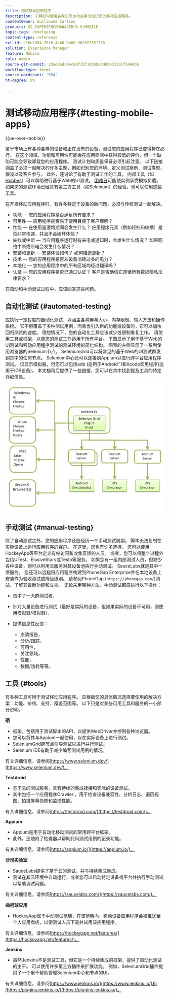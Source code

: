 ```yaml
---
title: 测试移动应用程序
description: 了解如何使用各种工具自动或手动测试您的移动应用程序。
contentOwner: Guillaume Carlino
products: SG_EXPERIENCEMANAGER/6.5/MOBILE
topic-tags: developing
content-type: reference
exl-id: e10e1904-7016-4eb0-9408-36297285f378
solution: Experience Manager
feature: Mobile
role: Admin
source-git-commit: 2dae56dc9ec66f1bf36bbb24d6b0315a5f5040bb
workflow-type: tm+mt
source-wordcount: '954'
ht-degree: 0%

---
```


# 测试移动应用程序{#testing-mobile-apps}

{{ue-over-mobile}}

鉴于市场上有各种各样的设备和正在发布的设备，测试您的应用程序已变得势在必行。 在这个领域，功能和可用性可能会在应用商店中获得较低的评价，但一个缺陷可能会导致卸载您的应用程序。 测试计划和质量保证必须引起注意。 以下链接涵盖了必须一般解决的许多主题，例如识别您的环境、定义测试案例、测试类型、假设以及客户参与。 此外，还讨论了有助于测试工作的工具。 内部工具（如[Hobbes](/help/sites-developing/hobbes.md)）可以帮助进行基于Web的UI测试。 [困难日](/help/sites-developing/tough-day.md)可能使实例承受模拟负载。 如果您的测试环境已经具有第三方工具（如Selenium）的经验，也可以使用这些工具。

在开发移动应用程序时，有许多特定于设备的新问题，必须与传统测试一起解决。

* 功能 — 您的应用程序是否满足所有要求？
* 可用性 — 应用程序是否易于使用且便于客户理解？
* 性能 — 在使用量激增期间会发生什么？ 应用程序元素（例如轻扫和轮播）是否非常快速，并且不会破坏体验？
* 失败或中断 — 当应用程序运行时有来电或通知时，会发生什么情况？ 如果网络中断或断电会发生什么情况？
* 安装和更新 — 安装体验如何？ 如何推送更新？
* 技术 — 您的应用程序是否从设备消耗过多的电力？
* 本地化 — 您的应用程序中的所有区域均经过翻译吗？
* 认证 — 您的应用程序是否已通过认证？ 客户是否确信它遵循所有数据隐私法律要求？

在自动和手动测试过程中，应该回答这些问题。

## 自动化测试 {#automated-testing}

应执行一定程度的自动化测试，以涵盖各种屏幕大小、内存限制、输入方法和操作系统。 它不但覆盖了多种测试用例，而且当引入新的功能或设备时，它可以加快回归测试的速度。 理想情况下，您的自动化工具应该减少或限制重复工作。 请使用工具或框架，以便您的测试工作适用于所有平台。 下图显示了用于基于Web的UI测试和移动应用程序测试的测试环境的简化结构。 图表的左侧显示了一系列使用浏览器的Selenium节点。 SeleniumGrid可以将常见的基于Web的UI测试群发到其中的任何节点。 Selenium中心还可以连接到Appium以进行跨平台应用程序测试。 仅显示模拟器，但您可以包括adb (适用于Android™)和Xcode实用程序(适用于iOS设备)。 本文档稍后提供了一些链接，您可以在其中找到提及工具的特定详细信息。

![chlimage_1](assets/chlimage_1.jpeg)

## 手动测试 {#manual-testing}

除了自动测试之外，您的应用程序还应经历一个手动测试周期。 脚本无法复制在实际设备上运行应用程序的客户。 在这里，您也有许多选择。 您可以使用HockeyApp等平台定义有权访问和收集反馈的人员。 或者，您可以将整个过程外包给UTest、ElusiveStars或Testn等服务。 如果您有一组内部测试人员，但缺少各种设备，则可以利用云服务对其设备池执行手动测试。 SauceLabs就是其中一项服务。 您还可以远程将应用程序构建到PhoneGap Enterprise并在本地设备上安装作为验收测试或降级级别。 请参阅PhoneGap (`https://phonegap.com/`)网站，了解其最新功能和文档。 无论采用哪种方法，手动测试都应执行以下操作：

* 击中了一大群测试者，
* 针对大量设备进行测试（最好是实际的设备，但如果实际的设备不可用，则使用模拟器/模拟器），
* 提供信息性反馈：

   * 崩溃报告，
   * 分析/跟踪，
   * 可用性，
   * 关注领域，
   * 性能，
   * 数据/功耗等等。

## 工具 {#tools}

有多种工具可用于测试移动应用程序。 应根据您的具体情况选择要使用的解决方案：功能、价格、支持、覆盖范围等。 以下只是对某些可用工具和服务的一小部分说明。

**硒**

* 框架，包括用于测试脚本的API，以提供WebDriver并控制各种浏览器。
* 您可以将其与Appium一起使用，以在实际设备上进行测试。
* SeleniumGrid跨节点引导测试以进行并行测试。
* Selenium IDE有助于减少编写测试用例的情况。

有关详细信息，请参阅[https://www.selenium.dev/](https://www.selenium.dev/)。

**Testdroid**

* 基于云的测试服务，具有持续的集成挂接和实际的设备测试。
* 其中包括一个应用程序Crawler ，用于检查设备兼容性、分析日志、遍历视图、拍摄屏幕快照和监控性能。

有关详细信息，请参阅[https://testdroid.com/](https://testdroid.com/)。

**Appium**

* Appium是用于自动化移动测试的常用跨平台框架。
* 此外，还随附了检查器以帮助代码测试用例的记录功能。

有关详细信息，请参阅[https://appium.io/](https://appium.io/)。

**沙司实验室**

* SauceLabs提供了基于云的测试，并与持续集成集成。
* 测试在其云环境中自动运行，或者您可以启动特定设备或平台并执行手动测试以帮助调试问题。

有关详细信息，请参阅[https://saucelabs.com/](https://saucelabs.com/)。

<!-- **AppTestNow**

* An outsourcing service that tests your mobile apps.
* Included is a large pool of devices and offers a wide range of types of testing: performance, quality, functional, certification, localization, data consumption, and so on.

For more information, see [https://apptestnow.com/](https://apptestnow.com/). -->

**曲棍球应用**

* HockeyApp属于手动测试范畴，在该范畴内，移动设备应用程序会被推送至个人应用商店，以便测试人员下载并试用该应用程序。

有关详细信息，请参阅[https://hockeyapp.net/features/](https://hockeyapp.net/features/)。

**Jenkins**

* 虽然Jenkins不是测试工具，但它是一个持续集成的框架，提供了自动化测试的主干。 可以使用许多第三方插件来扩展功能。 例如，SeleniumGrid插件提供了一个用于帮助管理Selenium中心和节点的UI。

有关详细信息，请参阅[https://www.jenkins.io/](https://www.jenkins.io/)和[https://plugins.jenkins.io/](https://plugins.jenkins.io/)。
